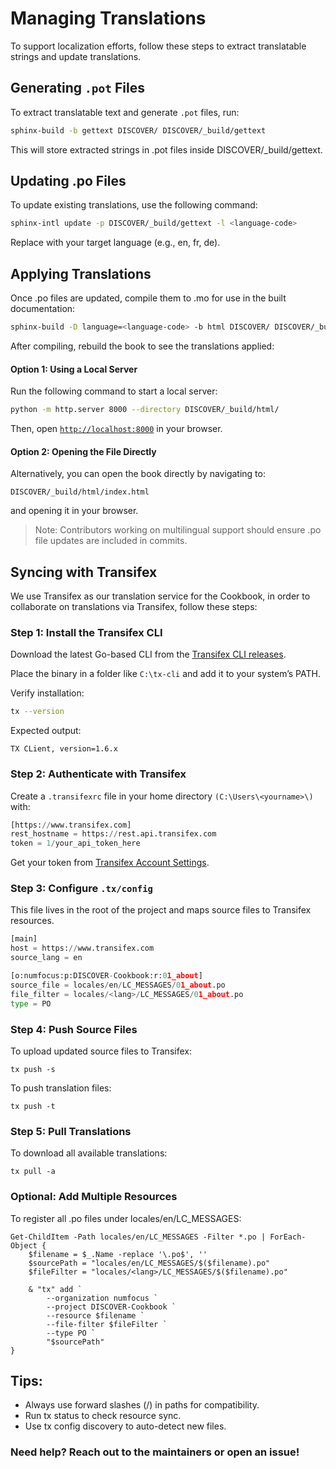 # Managing Translations

To support localization efforts, follow these steps to extract translatable strings and update translations.

## Generating `.pot` Files  

To extract translatable text and generate `.pot` files, run:

```sh
sphinx-build -b gettext DISCOVER/ DISCOVER/_build/gettext
```
This will store extracted strings in .pot files inside DISCOVER/_build/gettext.

## Updating .po Files
To update existing translations, use the following command:

```sh
sphinx-intl update -p DISCOVER/_build/gettext -l <language-code>
```
Replace <language-code> with your target language (e.g., en, fr, de).

## Applying Translations
Once .po files are updated, compile them to .mo for use in the built documentation:

```sh
sphinx-build -D language=<language-code> -b html DISCOVER/ DISCOVER/_build/html

```
After compiling, rebuild the book to see the translations applied:

#### **Option 1: Using a Local Server**  

Run the following command to start a local server:  
```sh
python -m http.server 8000 --directory DISCOVER/_build/html/
```
Then, open [`http://localhost:8000`](http://localhost:8000) in your browser.  

#### **Option 2: Opening the File Directly**  

Alternatively, you can open the book directly by navigating to:  
```
DISCOVER/_build/html/index.html
```
and opening it in your browser.  


> Note: Contributors working on multilingual support should ensure .po file updates are included in commits.


## Syncing with Transifex

We use Transifex as our translation service for the Cookbook, in order to collaborate on translations via Transifex, follow these steps:

### Step 1: Install the Transifex CLI

Download the latest Go-based CLI from the [Transifex CLI releases](https://github.com/transifex/cli/releases).

Place the binary in a folder like ```C:\tx-cli``` and add it to your system’s PATH.

Verify installation:
```sh
tx --version
```
Expected output:
```
TX CLient, version=1.6.x
```

### Step 2: Authenticate with Transifex

Create a ```.transifexrc``` file in your home directory ```(C:\Users\<yourname>\)``` with:

```python
[https://www.transifex.com]
rest_hostname = https://rest.api.transifex.com
token = 1/your_api_token_here
```
Get your token from [Transifex Account Settings](https://app.transifex.com/user/settings/api/).


### Step 3: Configure ```.tx/config```
This file lives in the root of the project and maps source files to Transifex resources.

```python
[main]
host = https://www.transifex.com
source_lang = en

[o:numfocus:p:DISCOVER-Cookbook:r:01_about]
source_file = locales/en/LC_MESSAGES/01_about.po
file_filter = locales/<lang>/LC_MESSAGES/01_about.po
type = PO
```

### Step 4: Push Source Files
To upload updated source files to Transifex:
```
tx push -s
```

To push translation files:
```
tx push -t
```

### Step 5: Pull Translations
To download all available translations:
```
tx pull -a
```

### Optional: Add Multiple Resources

To register all .po files under locales/en/LC_MESSAGES:
```
Get-ChildItem -Path locales/en/LC_MESSAGES -Filter *.po | ForEach-Object {
    $filename = $_.Name -replace '\.po$', ''
    $sourcePath = "locales/en/LC_MESSAGES/$($filename).po"
    $fileFilter = "locales/<lang>/LC_MESSAGES/$($filename).po"

    & "tx" add `
        --organization numfocus `
        --project DISCOVER-Cookbook `
        --resource $filename `
        --file-filter $fileFilter `
        --type PO `
        "$sourcePath"
}
```

## Tips:

- Always use forward slashes (/) in paths for compatibility.
- Run tx status to check resource sync.
- Use tx config discovery to auto-detect new files.

### Need help? Reach out to the maintainers or open an issue!